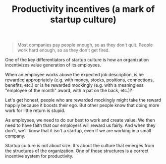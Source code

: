 ﻿---
layout: post
title: "Productivity incentives (a mark of startup culture)"
---

> Most companies pay people enough, so as they don't quit. People work hard enough, so as they don't get fired.

One of the key differentiators of startup culture is how an organization incentivizes value generation of its employees.

When an employee works above the expected job description, is he rewarded appropriately (e.g. with money, stocks, positions, connections, benefits, etc.) or is he rewarded mockingly (e.g. with a meaningless "employee of the month" award, with a pat on the back, etc.)?

Let's get honest, people who are rewarded mockingly might take the reward happily because it boosts their ego. But other people know that doing more work for little return is stupid.

As employees, we need to do our best to work and create value. We then need to have faith that our employers will reward us fairly. And when they don't, we'll know that it isn't a startup, even if we are working in a small company.

Startup culture is not about size. It's about the culture that emerges from the structures of the organization. One of those structures is a correct incentive system for productivity.